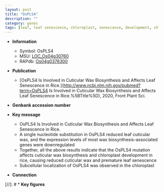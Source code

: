 ```yaml
---
layout: post
title: "OsPLS4"
description: ""
category: genes
tags: [leaf, leaf senescence, chloroplast, senescence, development, chloroplast development, cuticular wax biosynthesis, wax biosynthesis]
---
```


* **Information**  
    + Symbol: OsPLS4  
    + MSU: [LOC_Os04g30760](http://rice.plantbiology.msu.edu/cgi-bin/ORF_infopage.cgi?orf=LOC_Os04g30760)  
    + RAPdb: [Os04g0376300](http://rapdb.dna.affrc.go.jp/viewer/gbrowse_details/irgsp1?name=Os04g0376300)  

* **Publication**  
    + [OsPLS4 Is Involved in Cuticular Wax Biosynthesis and Affects Leaf Senescence in Rice.](http://www.ncbi.nlm.nih.gov/pubmed?term=OsPLS4 Is Involved in Cuticular Wax Biosynthesis and Affects Leaf Senescence in Rice.%5BTitle%5D), 2020, Front Plant Sci.

* **Genbank accession number**  

* **Key message**  
    + OsPLS4 Is Involved in Cuticular Wax Biosynthesis and Affects Leaf Senescence in Rice.
    + A single nucleotide substitution in OsPLS4 reduced leaf cuticular wax, and the expression levels of most wax biosynthesis-associated genes were downregulated
    + Together, all the above results indicate that the OsPLS4 mutation affects cuticular wax biosynthesis and chloroplast development in rice, causing reduced cuticular wax and premature leaf senescence
    + Subcellular localization of OsPLS4 was observed in the chloroplast

* **Connection**  

[//]: # * **Key figures**  


